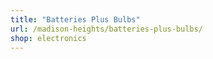 ```yaml
---
title: "Batteries Plus Bulbs"
url: /madison-heights/batteries-plus-bulbs/
shop: electronics
---
```


